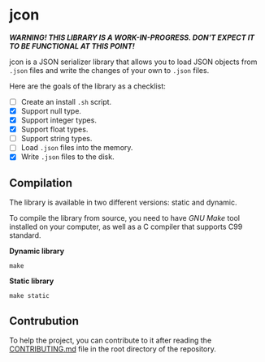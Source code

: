# jcon
***WARNING! THIS LIBRARY IS A WORK-IN-PROGRESS. DON'T EXPECT IT TO BE FUNCTIONAL AT THIS POINT!***

jcon is a JSON serializer library that allows you to load JSON objects from `.json` files and write the changes of your own to `.json` files.

Here are the goals of the library as a checklist:
- [ ] Create an install `.sh` script.
- [X] Support null type.
- [X] Support integer types.
- [X] Support float types.
- [ ] Support string types.
- [ ] Load `.json` files into the memory.
- [X] Write `.json` files to the disk.

## Compilation
The library is available in two different versions: static and dynamic.

To compile the library from source, you need to have *GNU Make* tool installed on your computer, as well as a C compiler that supports C99 standard.

**Dynamic library**
```console
make
```

**Static library**
```console
make static
```

## Contrubution
To help the project, you can contribute to it after reading the [CONTRIBUTING.md](https://github.com/detectivekaktus/jcon/blob/main/CONTRIBUTING.md) file in the root directory of the repository.
